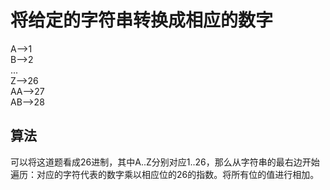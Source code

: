 # 将给定的字符串转换成相应的数字
A-->1  
B-->2  
...  
Z-->26  
AA-->27  
AB-->28

## 算法
可以将这道题看成26进制，其中A..Z分别对应1..26，那么从字符串的最右边开始遍历：对应的字符代表的数字乘以相应位的26的指数。将所有位的值进行相加。  
